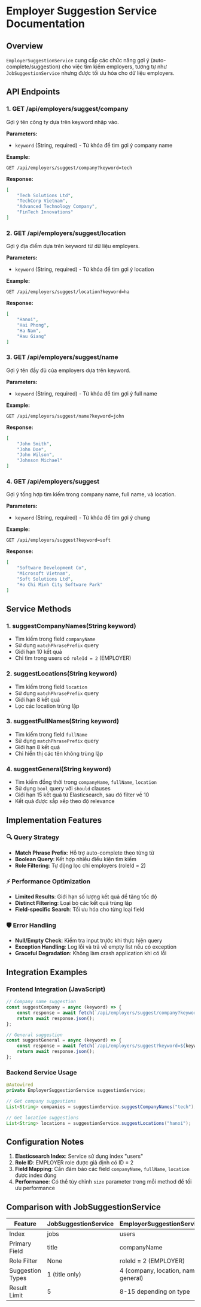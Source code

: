 # Employer Suggestion Service Documentation

## Overview
`EmployerSuggestionService` cung cấp các chức năng gợi ý (auto-complete/suggestion) cho việc tìm kiếm employers, tương tự như `JobSuggestionService` nhưng được tối ưu hóa cho dữ liệu employers.

## API Endpoints

### 1. GET /api/employers/suggest/company
Gợi ý tên công ty dựa trên keyword nhập vào.

**Parameters:**
- `keyword` (String, required) - Từ khóa để tìm gợi ý company name

**Example:**
```
GET /api/employers/suggest/company?keyword=tech
```

**Response:**
```json
[
    "Tech Solutions Ltd",
    "TechCorp Vietnam",
    "Advanced Technology Company",
    "FinTech Innovations"
]
```

### 2. GET /api/employers/suggest/location
Gợi ý địa điểm dựa trên keyword từ dữ liệu employers.

**Parameters:**
- `keyword` (String, required) - Từ khóa để tìm gợi ý location

**Example:**
```
GET /api/employers/suggest/location?keyword=ha
```

**Response:**
```json
[
    "Hanoi",
    "Hai Phong", 
    "Ha Nam",
    "Hau Giang"
]
```

### 3. GET /api/employers/suggest/name
Gợi ý tên đầy đủ của employers dựa trên keyword.

**Parameters:**
- `keyword` (String, required) - Từ khóa để tìm gợi ý full name

**Example:**
```
GET /api/employers/suggest/name?keyword=john
```

**Response:**
```json
[
    "John Smith",
    "John Doe",
    "John Wilson",
    "Johnson Michael"
]
```

### 4. GET /api/employers/suggest
Gợi ý tổng hợp tìm kiếm trong company name, full name, và location.

**Parameters:**
- `keyword` (String, required) - Từ khóa để tìm gợi ý chung

**Example:**
```
GET /api/employers/suggest?keyword=soft
```

**Response:**
```json
[
    "Software Development Co",
    "Microsoft Vietnam",
    "Soft Solutions Ltd",
    "Ho Chi Minh City Software Park"
]
```

## Service Methods

### 1. suggestCompanyNames(String keyword)
- Tìm kiếm trong field `companyName`
- Sử dụng `matchPhrasePrefix` query
- Giới hạn 10 kết quả
- Chỉ tìm trong users có `roleId = 2` (EMPLOYER)

### 2. suggestLocations(String keyword)
- Tìm kiếm trong field `location`
- Sử dụng `matchPhrasePrefix` query
- Giới hạn 8 kết quả
- Lọc các location trùng lặp

### 3. suggestFullNames(String keyword)
- Tìm kiếm trong field `fullName`
- Sử dụng `matchPhrasePrefix` query
- Giới hạn 8 kết quả
- Chỉ hiển thị các tên không trùng lặp

### 4. suggestGeneral(String keyword)
- Tìm kiếm đồng thời trong `companyName`, `fullName`, `location`
- Sử dụng `bool` query với `should` clauses
- Giới hạn 15 kết quả từ Elasticsearch, sau đó filter về 10
- Kết quả được sắp xếp theo độ relevance

## Implementation Features

### 🔍 **Query Strategy**
- **Match Phrase Prefix**: Hỗ trợ auto-complete theo từng từ
- **Boolean Query**: Kết hợp nhiều điều kiện tìm kiếm
- **Role Filtering**: Tự động lọc chỉ employers (roleId = 2)

### ⚡ **Performance Optimization**
- **Limited Results**: Giới hạn số lượng kết quả để tăng tốc độ
- **Distinct Filtering**: Loại bỏ các kết quả trùng lặp
- **Field-specific Search**: Tối ưu hóa cho từng loại field

### 🛡️ **Error Handling**
- **Null/Empty Check**: Kiểm tra input trước khi thực hiện query
- **Exception Handling**: Log lỗi và trả về empty list nếu có exception
- **Graceful Degradation**: Không làm crash application khi có lỗi

## Integration Examples

### Frontend Integration (JavaScript)
```javascript
// Company name suggestion
const suggestCompany = async (keyword) => {
    const response = await fetch(`/api/employers/suggest/company?keyword=${keyword}`);
    return await response.json();
};

// General suggestion
const suggestGeneral = async (keyword) => {
    const response = await fetch(`/api/employers/suggest?keyword=${keyword}`);
    return await response.json();
};
```

### Backend Service Usage
```java
@Autowired
private EmployerSuggestionService suggestionService;

// Get company suggestions
List<String> companies = suggestionService.suggestCompanyNames("tech");

// Get location suggestions  
List<String> locations = suggestionService.suggestLocations("hanoi");
```

## Configuration Notes

1. **Elasticsearch Index**: Service sử dụng index "users"
2. **Role ID**: EMPLOYER role được giả định có ID = 2
3. **Field Mapping**: Cần đảm bảo các field `companyName`, `fullName`, `location` được index đúng
4. **Performance**: Có thể tùy chỉnh `size` parameter trong mỗi method để tối ưu performance

## Comparison with JobSuggestionService

| Feature | JobSuggestionService | EmployerSuggestionService |
|---------|---------------------|---------------------------|
| Index | jobs | users |
| Primary Field | title | companyName |
| Role Filter | None | roleId = 2 (EMPLOYER) |
| Suggestion Types | 1 (title only) | 4 (company, location, name, general) |
| Result Limit | 5 | 8-15 depending on type |
